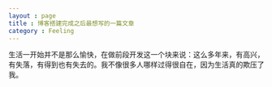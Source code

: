 ```yaml
---
layout : page
title : 博客搭建完成之后最想写的一篇文章
category : Feeling
---
```

生活一开始并不是那么愉快，在做前段开发这一个块来说：这么多年来，有高兴，有失落，有得到也有失去的。我不像很多人哪样过得很自在，因为生活真的欺压了我。
